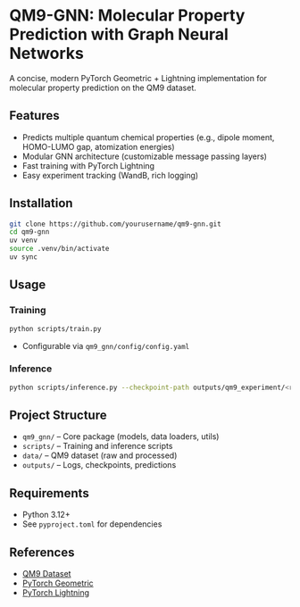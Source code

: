 # QM9-GNN: Molecular Property Prediction with Graph Neural Networks

A concise, modern PyTorch Geometric + Lightning implementation for molecular property prediction on the QM9 dataset.

## Features
- Predicts multiple quantum chemical properties (e.g., dipole moment, HOMO-LUMO gap, atomization energies)
- Modular GNN architecture (customizable message passing layers)
- Fast training with PyTorch Lightning
- Easy experiment tracking (WandB, rich logging)

## Installation
```zsh
git clone https://github.com/yourusername/qm9-gnn.git
cd qm9-gnn
uv venv
source .venv/bin/activate
uv sync
```

## Usage
### Training
```zsh
python scripts/train.py
```
- Configurable via `qm9_gnn/config/config.yaml`

### Inference
```zsh
python scripts/inference.py --checkpoint-path outputs/qm9_experiment/<run_id>/checkpoints/<ckpt_file> --output-path outputs/predictions/outputs.csv
```

## Project Structure
- `qm9_gnn/` – Core package (models, data loaders, utils)
- `scripts/` – Training and inference scripts
- `data/` – QM9 dataset (raw and processed)
- `outputs/` – Logs, checkpoints, predictions

## Requirements
- Python 3.12+
- See `pyproject.toml` for dependencies

## References
- [QM9 Dataset](https://deepchemdata.s3-us-west-1.amazonaws.com/datasets/gdb9.tar.gz)
- [PyTorch Geometric](https://pytorch-geometric.readthedocs.io/)
- [PyTorch Lightning](https://lightning.ai/)
